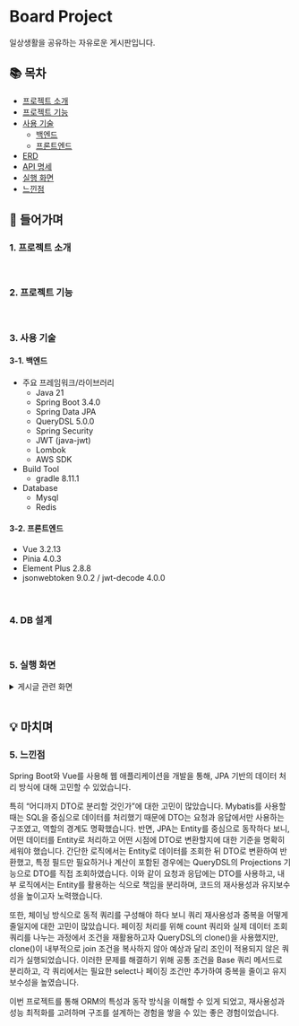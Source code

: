 # Board Project
일상생활을 공유하는 자유로운 게시판입니다.


## 📚 목차
- [프로젝트 소개](#1-프로젝트-소개)
- [프로젝트 기능](#2-프로젝트-기능)
- [사용 기술](#3-사용-기술)
  - [백엔드](#3-1-백엔드)
  - [프론트엔드](#3-2-프론트엔드)
- [ERD](#4-db-설계)
- [API 명세](#api-명세)
- [실행 화면](#5-실행-화면)
- [느낀점](#5-느낀점)

## 📖 들어가며
### 1. 프로젝트 소개
<br/>

### 2. 프로젝트 기능
<br/>

### 3. 사용 기술
#### 3-1. 백엔드 
- 주요 프레임워크/라이브러리
  - Java 21
  - Spring Boot 3.4.0
  - Spring Data JPA
  - QueryDSL 5.0.0
  - Spring Security
  - JWT (java-jwt)
  - Lombok
  - AWS SDK
- Build Tool
  - gradle 8.11.1
- Database
  - Mysql
  - Redis
#### 3-2. 프론트엔드  
- Vue 3.2.13
- Pinia 4.0.3
- Element Plus 2.8.8
- jsonwebtoken 9.0.2 / jwt-decode 4.0.0  
<br/>

### 4. DB 설계
<br/>

### 5. 실행 화면
<details>
<summary>게시글 관련 화면</summary>
  ![Image](https://github.com/user-attachments/assets/a05dd33e-3886-4506-bf0e-ba84fe230976)
</details>

<br/>

## 💡 마치며
### 5. 느낀점
Spring Boot와 Vue를 사용해 웹 애플리케이션을 개발을 통해, JPA 기반의 데이터 처리 방식에 대해 고민할 수 있었습니다.

특히 “어디까지 DTO로 분리할 것인가”에 대한 고민이 많았습니다. Mybatis를 사용할 때는 SQL을 중심으로 데이터를 처리했기 때문에 DTO는 요청과 응답에서만 사용하는 구조였고, 역할의 경계도 명확했습니다. 반면, JPA는 Entity를 중심으로 동작하다 보니, 어떤 데이터를 Entity로 처리하고 어떤 시점에 DTO로 변환할지에 대한 기준을 명확히 세워야 했습니다. 간단한 로직에서는 Entity로 데이터를 조회한 뒤 DTO로 변환하여 반환했고, 특정 필드만 필요하거나 계산이 포함된 경우에는 QueryDSL의 Projections 기능으로 DTO를 직접 조회하였습니다. 이와 같이 요청과 응답에는 DTO를 사용하고, 내부 로직에서는 Entity를 활용하는 식으로 책임을 분리하며, 코드의 재사용성과 유지보수성을 높이고자 노력했습니다.

또한, 체이닝 방식으로 동적 쿼리를 구성해야 하다 보니 쿼리 재사용성과 중복을 어떻게 줄일지에 대한 고민이 많았습니다. 페이징 처리를 위해 count 쿼리와 실제 데이터 조회 쿼리를 나누는 과정에서 조건을 재활용하고자 QueryDSL의 clone()을 사용했지만, clone()이 내부적으로 join 조건을 복사하지 않아 예상과 달리 조인이 적용되지 않은 쿼리가 실행되었습니다. 이러한 문제를 해결하기 위해 공통 조건을 Base 쿼리 메서드로  분리하고, 각 쿼리에서는 필요한 select나 페이징 조건만 추가하여 중복을 줄이고 유지보수성을 높였습니다.

이번 프로젝트를 통해 ORM의 특성과 동작 방식을 이해할 수 있게 되었고, 재사용성과 성능 최적화를 고려하며 구조를 설계하는 경험을 쌓을 수 있는 좋은 경험이었습니다.
